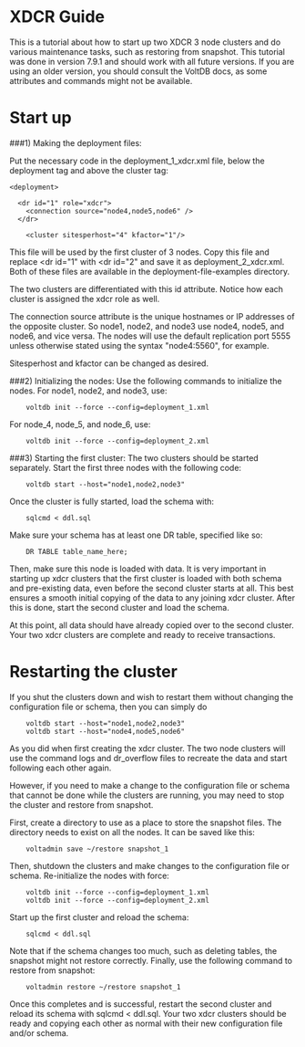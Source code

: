XDCR Guide
====================


This is a tutorial about how to start up two XDCR 3 node clusters and do various maintenance tasks, such as restoring from snapshot.
This tutorial was done in version 7.9.1 and should work with all future versions. If you are using an older version, you should consult the VoltDB docs, as some attributes and commands might not be available.


Start up
====================

###1) Making the deployment files:

Put the necessary <dr> code in the deployment_1_xdcr.xml file, below the deployment tag and above the cluster tag:

    <deployment>

      <dr id="1" role="xdcr">
      	<connection source="node4,node5,node6" />  
      </dr>

    	<cluster sitesperhost="4" kfactor="1"/>


This file will be used by the first cluster of 3 nodes. Copy this file and replace <dr id="1" with <dr id="2" and save it as deployment_2_xdcr.xml. Both of these files are available in the deployment-file-examples directory.

The two clusters are differentiated with this id attribute. Notice how each cluster is assigned the xdcr role as well. 

The connection source attribute is the unique hostnames or IP addresses of the opposite cluster. So node1, node2, and node3 use node4, node5, and node6, and vice versa. The nodes will use the default replication port 5555 unless otherwise stated using the syntax "node4:5560", for example.

Sitesperhost and kfactor can be changed as desired. 

###2) Initializing the nodes:
Use the following commands to initialize the nodes.
For node1, node2, and node3, use:


		voltdb init --force --config=deployment_1.xml

For node_4, node_5, and node_6, use:

		voltdb init --force --config=deployment_2.xml

###3) Starting the first cluster:
The two clusters should be started separately. Start the first three nodes with the following code:


		voltdb start --host="node1,node2,node3"

Once the cluster is fully started, load the schema with:

		sqlcmd < ddl.sql

Make sure your schema has at least one DR table, specified like so:

		DR TABLE table_name_here;

Then, make sure this node is loaded with data. It is very important in starting up xdcr clusters that the first cluster is loaded with both schema and pre-existing data, even before the second cluster starts at all. This best ensures a smooth initial copying of the data to any joining xdcr cluster. After this is done, start the second cluster and load the schema.

At this point, all data should have already copied over to the second cluster. Your two xdcr clusters are complete and ready to receive transactions.     


Restarting the cluster
====================

If you shut the clusters down and wish to restart them without changing the configuration file or schema, then you can simply do

		voltdb start --host="node1,node2,node3"
		voltdb start --host="node4,node5,node6"

As you did when first creating the xdcr cluster. The two node clusters will use the command logs and dr_overflow files to recreate the data and start following each other again.


However, if you need to make a change to the configuration file or schema that cannot be done while the clusters are running, you may need to stop the cluster and restore from snapshot.

First, create a directory to use as a place to store the snapshot files. The directory needs to exist on all the nodes. It can be saved like this:

		voltadmin save ~/restore snapshot_1

Then, shutdown the clusters and make changes to the configuration file or schema. Re-initialize the nodes with force:

		voltdb init --force --config=deployment_1.xml
		voltdb init --force --config=deployment_2.xml

Start up the first cluster and reload the schema:

		sqlcmd < ddl.sql

Note that if the schema changes too much, such as deleting tables, the snapshot might not restore correctly.
Finally, use the following command to restore from snapshot:

		voltadmin restore ~/restore snapshot_1

Once this completes and is successful, restart the second cluster and reload its schema with sqlcmd < ddl.sql. Your two xdcr clusters should be ready and copying each other as normal with their new configuration file and/or schema.



 
